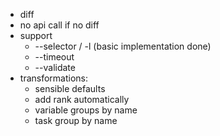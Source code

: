 * diff
* no api call if no diff
* support
  * --selector / -l (basic implementation done)
  * --timeout
  * --validate
* transformations:
  * sensible defaults
  * add rank automatically
  * variable groups by name
  * task group by name
